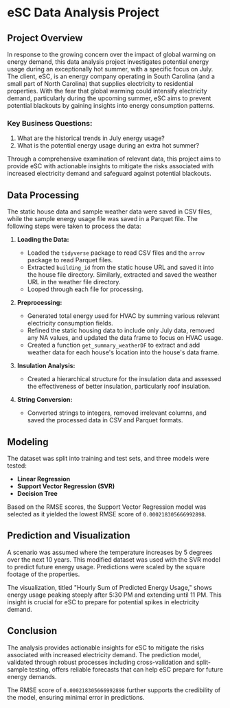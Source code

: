 # eSC Data Analysis Project

## Project Overview
In response to the growing concern over the impact of global warming on energy demand, this data analysis project investigates potential energy usage during an exceptionally hot summer, with a specific focus on July. The client, eSC, is an energy company operating in South Carolina (and a small part of North Carolina) that supplies electricity to residential properties. With the fear that global warming could intensify electricity demand, particularly during the upcoming summer, eSC aims to prevent potential blackouts by gaining insights into energy consumption patterns.

### Key Business Questions:
1. What are the historical trends in July energy usage?
2. What is the potential energy usage during an extra hot summer?

Through a comprehensive examination of relevant data, this project aims to provide eSC with actionable insights to mitigate the risks associated with increased electricity demand and safeguard against potential blackouts.

## Data Processing
The static house data and sample weather data were saved in CSV files, while the sample energy usage file was saved in a Parquet file. The following steps were taken to process the data:

1. **Loading the Data:**
   - Loaded the `tidyverse` package to read CSV files and the `arrow` package to read Parquet files.
   - Extracted `building_id` from the static house URL and saved it into the house file directory. Similarly, extracted and saved the weather URL in the weather file directory.
   - Looped through each file for processing.

2. **Preprocessing:**
   - Generated total energy used for HVAC by summing various relevant electricity consumption fields.
   - Refined the static housing data to include only July data, removed any NA values, and updated the data frame to focus on HVAC usage.
   - Created a function `get_summary_weatherDF` to extract and add weather data for each house's location into the house's data frame.

3. **Insulation Analysis:**
   - Created a hierarchical structure for the insulation data and assessed the effectiveness of better insulation, particularly roof insulation.

4. **String Conversion:**
   - Converted strings to integers, removed irrelevant columns, and saved the processed data in CSV and Parquet formats.

## Modeling
The dataset was split into training and test sets, and three models were tested:
- **Linear Regression**
- **Support Vector Regression (SVR)**
- **Decision Tree**

Based on the RMSE scores, the Support Vector Regression model was selected as it yielded the lowest RMSE score of `0.000218305666992898`.

## Prediction and Visualization
A scenario was assumed where the temperature increases by 5 degrees over the next 10 years. This modified dataset was used with the SVR model to predict future energy usage. Predictions were scaled by the square footage of the properties.

The visualization, titled "Hourly Sum of Predicted Energy Usage," shows energy usage peaking steeply after 5:30 PM and extending until 11 PM. This insight is crucial for eSC to prepare for potential spikes in electricity demand.

## Conclusion
The analysis provides actionable insights for eSC to mitigate the risks associated with increased electricity demand. The prediction model, validated through robust processes including cross-validation and split-sample testing, offers reliable forecasts that can help eSC prepare for future energy demands.

The RMSE score of `0.000218305666992898` further supports the credibility of the model, ensuring minimal error in predictions.
